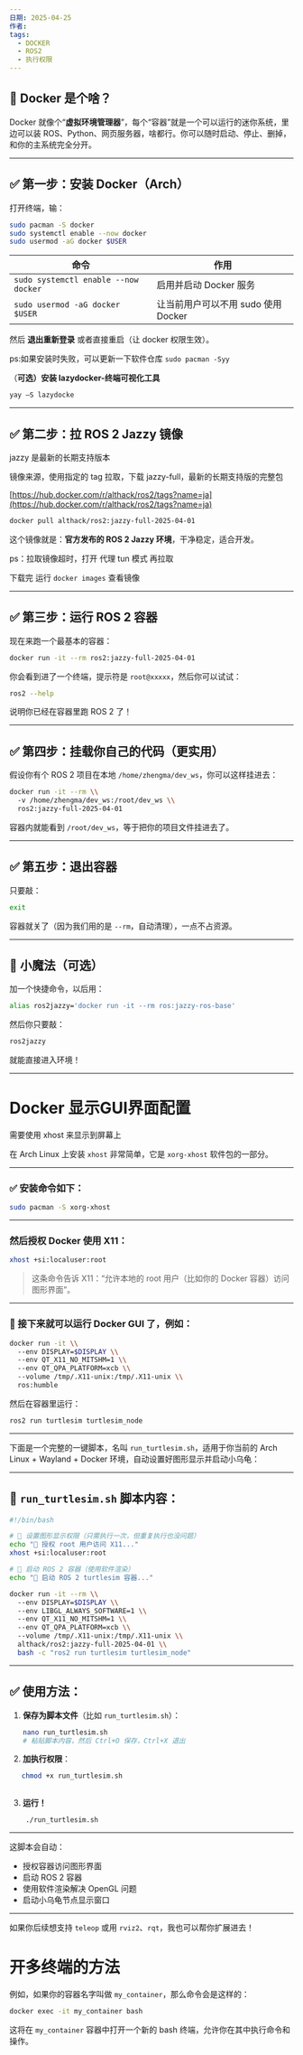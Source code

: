 ```yaml
---
日期: 2025-04-25
作者: 
tags:
  - DOCKER
  - ROS2
  - 执行权限
---
```

## 🐳 Docker 是个啥？

Docker 就像个“**虚拟环境管理器**”，每个“容器”就是一个可以运行的迷你系统，里边可以装 ROS、Python、网页服务器，啥都行。你可以随时启动、停止、删掉，和你的主系统完全分开。

---

## ✅ 第一步：安装 Docker（Arch）

打开终端，输：

```bash
sudo pacman -S docker
sudo systemctl enable --now docker
sudo usermod -aG docker $USER
```

|命令|作用|
|---|---|
|`sudo systemctl enable --now docker`|启用并启动 Docker 服务|
|`sudo usermod -aG docker $USER`|让当前用户可以不用 sudo 使用 Docker|

然后 **退出重新登录** 或者直接重启（让 docker 权限生效）。

ps:如果安装时失败，可以更新一下软件仓库 `sudo pacman -Syy`

（**可选）安装 lazydocker-终端可视化工具**

```jsx
yay —S lazydocke
```

---

## ✅ 第二步：拉 ROS 2 Jazzy 镜像

jazzy 是最新的长期支持版本

镜像来源，使用指定的 tag 拉取，下载 jazzy-full，最新的长期支持版的完整包

[https://hub.docker.com/r/althack/ros2/tags?name=ja](https://hub.docker.com/r/althack/ros2/tags?name=ja)

```bash
docker pull althack/ros2:jazzy-full-2025-04-01
```

这个镜像就是：**官方发布的 ROS 2 Jazzy 环境**，干净稳定，适合开发。

ps：拉取镜像超时，打开 代理 tun 模式 再拉取

下载完 运行 `docker images` 查看镜像

---

## ✅ 第三步：运行 ROS 2 容器

现在来跑一个最基本的容器：

```bash
docker run -it --rm ros2:jazzy-full-2025-04-01

```

你会看到进了一个终端，提示符是 `root@xxxxx`，然后你可以试试：

```bash
ros2 --help

```

说明你已经在容器里跑 ROS 2 了！

---

## ✅ 第四步：挂载你自己的代码（更实用）

假设你有个 ROS 2 项目在本地 `/home/zhengma/dev_ws`，你可以这样挂进去：

```bash
docker run -it --rm \\
  -v /home/zhengma/dev_ws:/root/dev_ws \\
  ros2:jazzy-full-2025-04-01
```

容器内就能看到 `/root/dev_ws`，等于把你的项目文件挂进去了。

---

## ✅ 第五步：退出容器

只要敲：

```bash
exit
```

容器就关了（因为我们用的是 `--rm`，自动清理），一点不占资源。

---

## 🧙 小魔法（可选）

加一个快捷命令，以后用：

```bash
alias ros2jazzy='docker run -it --rm ros:jazzy-ros-base'
```

然后你只要敲：

```bash
ros2jazzy
```

就能直接进入环境！

---

# Docker 显示GUI界面配置

需要使用 xhost 来显示到屏幕上

在 Arch Linux 上安装 `xhost` 非常简单，它是 `xorg-xhost` 软件包的一部分。

---

### ✅ 安装命令如下：

```bash
sudo pacman -S xorg-xhost
```

---

### 然后授权 Docker 使用 X11：

```bash
xhost +si:localuser:root
```

> 这条命令告诉 X11：“允许本地的 root 用户（比如你的 Docker 容器）访问图形界面”。

---

### 🐢 接下来就可以运行 Docker GUI 了，例如：

```bash
docker run -it \\
  --env DISPLAY=$DISPLAY \\
  --env QT_X11_NO_MITSHM=1 \\
  --env QT_QPA_PLATFORM=xcb \\
  --volume /tmp/.X11-unix:/tmp/.X11-unix \\
  ros:humble
```

然后在容器里运行：

```bash
ros2 run turtlesim turtlesim_node
```

---

下面是一个完整的一键脚本，名叫 `run_turtlesim.sh`，适用于你当前的 Arch Linux + Wayland + Docker 环境，自动设置好图形显示并启动小乌龟：

---

## 🐢 `run_turtlesim.sh` 脚本内容：

```bash
#!/bin/bash

# 🐧 设置图形显示权限（只需执行一次，但重复执行也没问题）
echo "📢 授权 root 用户访问 X11..."
xhost +si:localuser:root

# 🐳 启动 ROS 2 容器（使用软件渲染）
echo "🚀 启动 ROS 2 turtlesim 容器..."

docker run -it --rm \\
  --env DISPLAY=$DISPLAY \\
  --env LIBGL_ALWAYS_SOFTWARE=1 \\
  --env QT_X11_NO_MITSHM=1 \\
  --env QT_QPA_PLATFORM=xcb \\
  --volume /tmp/.X11-unix:/tmp/.X11-unix \\
  althack/ros2:jazzy-full-2025-04-01 \\
  bash -c "ros2 run turtlesim turtlesim_node"
```

---

## ✅ 使用方法：

1. **保存为脚本文件**（比如 `run_turtlesim.sh`）：
    
    ```bash
    nano run_turtlesim.sh
    # 粘贴脚本内容，然后 Ctrl+O 保存，Ctrl+X 退出
    
    ```
    
2. **加执行权限**：
    
 ```bash
	chmod +x run_turtlesim.sh
  
  ```

3. **运行！**
 
```bash
	./run_turtlesim.sh
```


---

这脚本会自动：

- 授权容器访问图形界面
- 启动 ROS 2 容器
- 使用软件渲染解决 OpenGL 问题
- 启动小乌龟节点显示窗口

---

如果你后续想支持 `teleop` 或用 `rviz2`、`rqt`，我也可以帮你扩展进去！

# 开多终端的方法

例如，如果你的容器名字叫做 `my_container`，那么命令会是这样的：

```bash
docker exec -it my_container bash
```

这将在 `my_container` 容器中打开一个新的 bash 终端，允许你在其中执行命令和操作。




